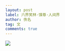 ```yaml
---
layout: post
label: 六界笑林·馍尊·人间界
author: 佚名
tag: 文
comments: true
---
```


<img src="{{ site.baseurl }}/images/310695467.jpg">
